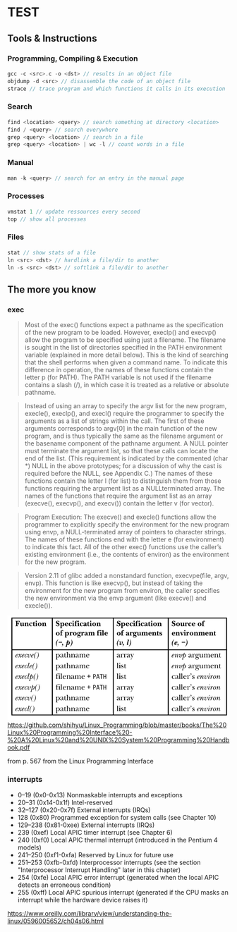 # TEST

## Tools & Instructions

### Programming, Compiling & Execution
~~~c
gcc -c <src>.c -o <dst> // results in an object file
objdump -d <src> // disassemble the code of an object file 
strace // trace program and which functions it calls in its execution
~~~

### Search
~~~c
find <location> <query> // search something at directory <location>
find / <query> // search everywhere
grep <query> <location> // search in a file
grep <query> <location> | wc -l // count words in a file
~~~

### Manual
~~~c
man -k <query> // search for an entry in the manual page
~~~

### Processes
~~~c
vmstat 1 // update ressources every second
top // show all processes
~~~

### Files
~~~c
stat // show stats of a file
ln <src> <dst> // hardlink a file/dir to another
ln -s <src> <dst> // softlink a file/dir to another
~~~

## The more you know

### exec 

> Most of the exec() functions expect a pathname as the specification of the new program to be loaded. However, execlp() and execvp() allow the program to be specified using just a filename. The filename is sought in the list of directories specified in the PATH environment variable (explained in more detail below). This is the kind of searching that the shell performs when given a command name. To indicate this difference in operation, the names of these functions contain the letter p (for PATH). The PATH variable is not used if the filename contains a slash (/), in which case it is treated as a relative or absolute pathname.

> Instead of using an array to specify the argv list for the new program, execle(), execlp(), and execl() require the programmer to specify the arguments as a list of strings within the call. The first of these arguments corresponds to argv[0] in the main function of the new program, and is thus typically the same as the filename argument or the basename component of the pathname argument. A NULL pointer must terminate the argument list, so that these calls can locate the end of the list. (This requirement is indicated by the commented (char *) NULL in the above prototypes; for a discussion of why the cast is required before the NULL, see Appendix C.) The names of these functions contain the letter l (for list) to distinguish them from those functions requiring the argument list as a NULLterminated array. The names of the functions that require the argument list as an array (execve(), execvp(), and execv()) contain the letter v (for vector).

> Program Execution:
> The execve() and execle() functions allow the programmer to explicitly specify the environment for the new program using envp, a NULL-terminated array of pointers to character strings. The names of these functions end with the letter e (for environment) to indicate this fact. All of the other exec() functions use the caller’s existing environment (i.e., the contents of environ) as the environment for the new program.

> Version 2.11 of glibc added a nonstandard function, execvpe(file, argv, envp). This function is like execvp(), but instead of taking the environment for the new program from environ, the caller specifies the new environment via the envp argument (like execve() and execle()).

![](DF834608-8608-4717-A32A-B7A86CE01C7E.jpeg) https://github.com/shihyu/Linux_Programming/blob/master/books/The%20Linux%20Programming%20Interface%20-%20A%20Linux%20and%20UNIX%20System%20Programming%20Handbook.pdf


from p. 567 from the Linux Programming Interface

### interrupts

- 0–19 (0x0-0x13) Nonmaskable interrupts and exceptions
- 20–31 (0x14-0x1f) Intel-reserved
- 32–127 (0x20-0x7f)  External interrupts (IRQs)
- 128 (0x80)  Programmed exception for system calls (see Chapter 10)
- 129–238 (0x81-0xee) External interrupts (IRQs)
- 239 (0xef)  Local APIC timer interrupt (see Chapter 6)
- 240 (0xf0)  Local APIC thermal interrupt (introduced in the Pentium 4 models)
- 241–250 (0xf1-0xfa) Reserved by Linux for future use
- 251–253 (0xfb-0xfd) Interprocessor interrupts (see the section "Interprocessor Interrupt Handling" later in this chapter)
- 254 (0xfe)  Local APIC error interrupt (generated when the local APIC detects an erroneous condition)
- 255 (0xff)  Local APIC spurious interrupt (generated if the CPU masks an interrupt while the hardware device raises it)

https://www.oreilly.com/library/view/understanding-the-linux/0596005652/ch04s06.html
